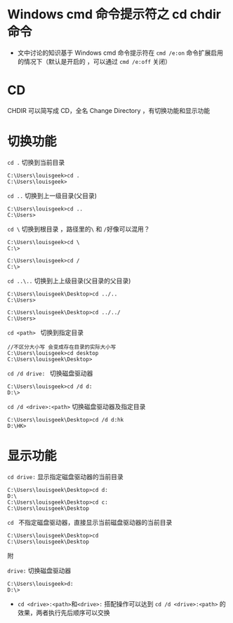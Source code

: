 # Windows cmd 命令提示符之 cd chdir 命令
- 文中讨论的知识基于 Windows cmd 命令提示符在 `cmd /e:on` 命令扩展启用的情况下（默认是开启的 ，可以通过 `cmd /e:off` 关闭）

# CD

CHDIR 可以简写成 CD，全名 Change Directory ，有切换功能和显示功能

# 切换功能

`cd .` 切换到当前目录

```shell
C:\Users\louisgeek>cd .
C:\Users\louisgeek>
```

`cd ..` 切换到上一级目录(父目录)

```shell
C:\Users\louisgeek>cd ..
C:\Users>
```

`cd \` 切换到根目录 ，路径里的`\` 和 `/`好像可以混用？

```shell
C:\Users\louisgeek>cd \
C:\>
```

```shell
C:\Users\louisgeek>cd /
C:\>
```

`cd ..\..` 切换到上上级目录(父目录的父目录)

```shell
C:\Users\louisgeek\Desktop>cd ../..
C:\Users>
```

```shell
C:\Users\louisgeek\Desktop>cd ../../
C:\Users>
```

`cd <path> ` 切换到指定目录

```shell
//不区分大小写 会变成存在目录的实际大小写
C:\Users\louisgeek>cd desktop
C:\Users\louisgeek\Desktop>
```

`cd /d drive: ` 切换磁盘驱动器

```shell
C:\Users\louisgeek>cd /d d:
D:\>
```

`cd /d <drive>:<path>` 切换磁盘驱动器及指定目录

```shell
C:\Users\louisgeek\Desktop>cd /d d:hk
D:\HK>
```

# 显示功能

`cd drive:` 显示指定磁盘驱动器的当前目录

```shell
C:\Users\louisgeek\Desktop>cd d:
D:\
C:\Users\louisgeek\Desktop>cd c:
C:\Users\louisgeek\Desktop
```

`cd ` 不指定磁盘驱动器，直接显示当前磁盘驱动器的当前目录

```shell
C:\Users\louisgeek\Desktop>cd
C:\Users\louisgeek\Desktop
```



附

`drive:` 切换磁盘驱动器

```shell
C:\Users\louisgeek>d:
D:\>
```

-  `cd <drive>:<path>`和`<drive>:` 搭配操作可以达到 `cd /d <drive>:<path>` 的效果，两者执行先后顺序可以交换

  



